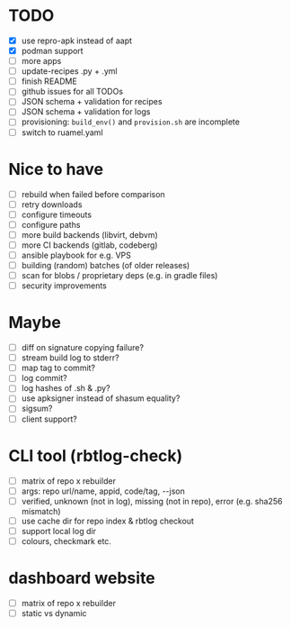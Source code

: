 # TODO

- [x] use repro-apk instead of aapt
- [x] podman support
- [ ] more apps
- [ ] update-recipes .py + .yml
- [ ] finish README
- [ ] github issues for all TODOs
- [ ] JSON schema + validation for recipes
- [ ] JSON schema + validation for logs
- [ ] provisioning: `build_env()` and `provision.sh` are incomplete
- [ ] switch to ruamel.yaml

# Nice to have

- [ ] rebuild when failed before comparison
- [ ] retry downloads
- [ ] configure timeouts
- [ ] configure paths
- [ ] more build backends (libvirt, debvm)
- [ ] more CI backends (gitlab, codeberg)
- [ ] ansible playbook for e.g. VPS
- [ ] building (random) batches (of older releases)
- [ ] scan for blobs / proprietary deps (e.g. in gradle files)
- [ ] security improvements

# Maybe

- [ ] diff on signature copying failure?
- [ ] stream build log to stderr?
- [ ] map tag to commit?
- [ ] log commit?
- [ ] log hashes of .sh & .py?
- [ ] use apksigner instead of shasum equality?
- [ ] sigsum?
- [ ] client support?

# CLI tool (rbtlog-check)

- [ ] matrix of repo x rebuilder
- [ ] args: repo url/name, appid, code/tag, --json
- [ ] verified, unknown (not in log), missing (not in repo), error (e.g. sha256 mismatch)
- [ ] use cache dir for repo index & rbtlog checkout
- [ ] support local log dir
- [ ] colours, checkmark etc.

# dashboard website

- [ ] matrix of repo x rebuilder
- [ ] static vs dynamic
